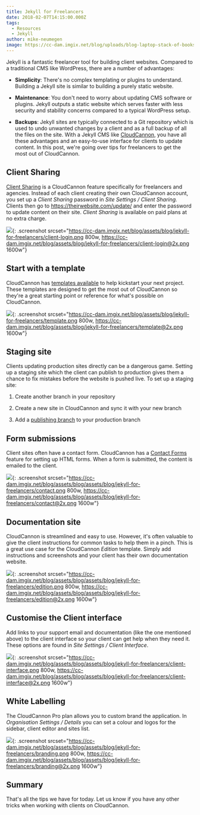 ```yaml
---
title: Jekyll for Freelancers
date: 2018-02-07T14:15:00.000Z
tags:
  - Resources
  - Jekyll
author: mike-neumegen
image: https://cc-dam.imgix.net/blog/uploads/blog-laptop-stack-of-books.jpg
---
```

Jekyll is a fantastic freelancer tool for building client websites. Compared to a traditional CMS like WordPress, there are a number of advantages:

* **Simplicity**\: There's no complex templating or plugins to understand. Building a Jekyll site is similar to building a purely static website.

* **Maintenance**\: You don't need to worry about updating CMS software or plugins. Jekyll outputs a static website which serves faster with less security and stability concerns compared to a typical WordPress setup.

* **Backups**\: Jekyll sites are typically connected to a Git repository which is used to undo unwanted changes by a client and as a full backup of all the files on the site. With a Jekyll CMS like [CloudCannon](https://cloudcannon.com), you have all these advantages and an easy-to-use interface for clients to update content. In this post, we're going over tips for freelancers to get the most out of CloudCannon.

## Client Sharing

[Client Sharing](https://docs.cloudcannon.com/sharing/client-sharing/) is a CloudCannon feature specifically for freelancers and agencies. Instead of each client creating their own CloudCannon account, you set up a *Client Sharing* password in *Site Settings / Client Sharing.* Clients then go to https://theirwebsite.com/update/ and enter the password to update content on their site. *Client Sharing* is available on paid plans at no extra charge.

![](https://cc-dam.imgix.net/blog/assets/blog/jekyll-for-freelancers/client-login.png){: .screenshot srcset="https://cc-dam.imgix.net/blog/assets/blog/jekyll-for-freelancers/client-login.png 800w,
https://cc-dam.imgix.net/blog/assets/blog/jekyll-for-freelancers/client-login@2x.png 1600w"}

## Start with a template

CloudCannon has [templates available](https://learn.cloudcannon.com/jekyll-templates/) to help kickstart your next project. These templates are designed to get the most out of CloudCannon so they're a great starting point or reference for what's possible on CloudCannon.

![](https://cc-dam.imgix.net/blog/assets/blog/jekyll-for-freelancers/template.png){: .screenshot srcset="https://cc-dam.imgix.net/blog/assets/blog/jekyll-for-freelancers/template.png 800w,
https://cc-dam.imgix.net/blog/assets/blog/jekyll-for-freelancers/template@2x.png 1600w"}

## Staging site

Clients updating production sites directly can be a dangerous game. Setting up a staging site which the client can publish to production gives them a chance to fix mistakes before the website is pushed live. To set up a staging site:

1. Create another branch in your repository

2. Create a new site in CloudCannon and sync it with your new branch

3. Add a [publishing branch](https://docs.cloudcannon.com/syncing/publishing/) to your production branch

## Form submissions

Client sites often have a contact form. CloudCannon has a [Contact Forms](https://docs.cloudcannon.com/hosting/contact-forms/) feature for setting up HTML forms. When a form is submitted, the content is emailed to the client.

![](https://cc-dam.imgix.net/blog/assets/blog/jekyll-for-freelancers/contact.png){: .screenshot srcset="https://cc-dam.imgix.net/blog/assets/blog/assets/blog/jekyll-for-freelancers/contact.png 800w,
https://cc-dam.imgix.net/blog/assets/blog/assets/blog/jekyll-for-freelancers/contact@2x.png 1600w"}

## Documentation site

CloudCannon is streamlined and easy to use. However, it's often valuable to give the client instructions for common tasks to help them in a pinch. This is a great use case for the CloudCannon *Edition* template. Simply add instructions and screenshots and your client has their own documentation website.

![](https://cc-dam.imgix.net/blog/assets/blog/jekyll-for-freelancers/edition.png){: .screenshot srcset="https://cc-dam.imgix.net/blog/assets/blog/assets/blog/jekyll-for-freelancers/edition.png 800w,
https://cc-dam.imgix.net/blog/assets/blog/assets/blog/jekyll-for-freelancers/edition@2x.png 1600w"}

## Customise the Client interface

Add links to your support email and documentation (like the one mentioned above) to the client interface so your client can get help when they need it. These options are found in *Site Settings / Client Interface*.

![](https://cc-dam.imgix.net/blog/assets/blog/jekyll-for-freelancers/client-interface.png){: .screenshot srcset="https://cc-dam.imgix.net/blog/assets/blog/assets/blog/jekyll-for-freelancers/client-interface.png 800w,
https://cc-dam.imgix.net/blog/assets/blog/assets/blog/jekyll-for-freelancers/client-interface@2x.png 1600w"}

## White Labelling

The CloudCannon Pro plan allows you to custom brand the application. In *Organisation Settings / Details* you can set a colour and logos for the sidebar, client editor and sites list.

![](https://cc-dam.imgix.net/blog/assets/blog/jekyll-for-freelancers/branding.png){: .screenshot srcset="https://cc-dam.imgix.net/blog/assets/blog/assets/blog/jekyll-for-freelancers/branding.png 800w,
https://cc-dam.imgix.net/blog/assets/blog/assets/blog/jekyll-for-freelancers/branding@2x.png 1600w"}

## Summary

That's all the tips we have for today. Let us know if you have any other tricks when working with clients on CloudCannon.